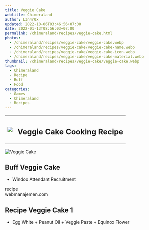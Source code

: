 ```yaml
---
title: Veggie Cake
webtitle: Chimeraland
author: L3n4r0x
updated: 2022-10-06T03:46:56+07:00
date: 2022-01-13T08:56:03+07:00
permalink: /chimeraland/recipes/veggie-cake.html
photos:
  - /chimeraland/recipes/veggie-cake/veggie-cake.webp
  - /chimeraland/recipes/veggie-cake/veggie-cake-name.webp
  - /chimeraland/recipes/veggie-cake/veggie-cake-icon.webp
  - /chimeraland/recipes/veggie-cake/veggie-cake-material.webp
thumbnail: /chimeraland/recipes/veggie-cake/veggie-cake.webp
tags:
  - Chimeraland
  - Recipe
  - Buff
  - Food
categories:
  - Games
  - Chimeraland
  - Recipes
---
```


<section id="bootstrap-wrapper"><link rel="stylesheet" href="https://cdn.statically.io/gh/dimaslanjaka/Web-Manajemen/40ac3225/css/bootstrap-4.5-wrapper.css"/><div class="row mb-2"><div class="col-md-12 mb-2"><table class="table" id="post-info"><tbody><tr><td><img class="d-inline-block me-2" src="/chimeraland/recipes/veggie-cake/veggie-cake-icon.webp" width="auto" height="auto"/></td><td><h1 class="fs-5">Veggie Cake Cooking Recipe</h1></td></tr></tbody></table></div></div><div class="card mb-2"><div class="row g-0"><div class="col-sm-4 position-relative mb-2"><img src="/chimeraland/recipes/veggie-cake/veggie-cake-material.webp" class="card-img fit-cover w-100 h-100" alt="Veggie Cake" data-fancybox="true"/></div><div class="col-sm-8 mb-2"><div class="card-body"><h2 class="card-title fs-5">Buff Veggie Cake</h2><div class="card-text"><ul><li>Windoo Attendant Recruitment</li></ul></div><span class="badge rounded-pill bg-dark">recipe</span></div><div class="card-footer text-end text-muted">webmanajemen.com</div></div></div></div><div class="row mb-2"><div class="col-12 col-lg-6 recipe-item mb-2"><div class="card"><div class="card-body"><h2 class="card-title fs-5">Recipe Veggie Cake 1</h2><div class="card-text"><ul><li>Egg White<span> + </span>Peanut Oil<span> + </span>Veggie Paste<span> + </span>Equinox Flower</li></ul></div></div></div></div></div></section>